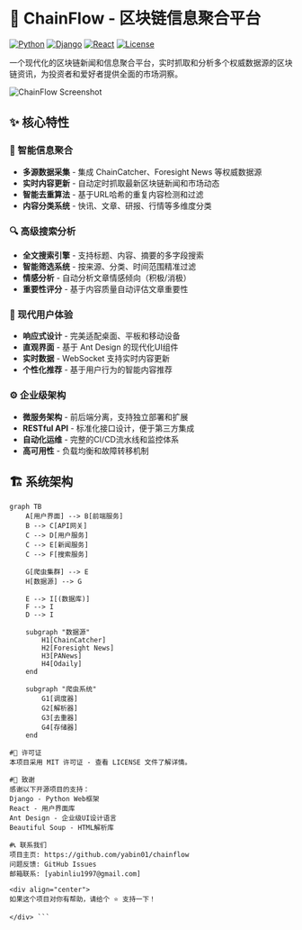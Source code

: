 # 🔗 ChainFlow - 区块链信息聚合平台

[![Python](https://img.shields.io/badge/Python-3.9+-blue.svg)](https://python.org)
[![Django](https://img.shields.io/badge/Django-5.2-green.svg)](https://djangoproject.com)
[![React](https://img.shields.io/badge/React-18-blue.svg)](https://reactjs.org)
[![License](https://img.shields.io/badge/License-MIT-yellow.svg)](LICENSE)

一个现代化的区块链新闻和信息聚合平台，实时抓取和分析多个权威数据源的区块链资讯，为投资者和爱好者提供全面的市场洞察。

![ChainFlow Screenshot](https://via.placeholder.com/800x400/001529/FFFFFF?text=ChainFlow+Blockchain+News+Aggregator)

## ✨ 核心特性

### 📰 智能信息聚合
- **多源数据采集** - 集成 ChainCatcher、Foresight News 等权威数据源
- **实时内容更新** - 自动定时抓取最新区块链新闻和市场动态
- **智能去重算法** - 基于URL哈希的重复内容检测和过滤
- **内容分类系统** - 快讯、文章、研报、行情等多维度分类

### 🔍 高级搜索分析
- **全文搜索引擎** - 支持标题、内容、摘要的多字段搜索
- **智能筛选系统** - 按来源、分类、时间范围精准过滤
- **情感分析** - 自动分析文章情感倾向（积极/消极）
- **重要性评分** - 基于内容质量自动评估文章重要性

### 🎨 现代用户体验
- **响应式设计** - 完美适配桌面、平板和移动设备
- **直观界面** - 基于 Ant Design 的现代化UI组件
- **实时数据** - WebSocket 支持实时内容更新
- **个性化推荐** - 基于用户行为的智能内容推荐

### ⚙️ 企业级架构
- **微服务架构** - 前后端分离，支持独立部署和扩展
- **RESTful API** - 标准化接口设计，便于第三方集成
- **自动化运维** - 完整的CI/CD流水线和监控体系
- **高可用性** - 负载均衡和故障转移机制

## 🏗️ 系统架构

```mermaid
graph TB
    A[用户界面] --> B[前端服务]
    B --> C[API网关]
    C --> D[用户服务]
    C --> E[新闻服务]
    C --> F[搜索服务]
    
    G[爬虫集群] --> E
    H[数据源] --> G
    
    E --> I[(数据库)]
    F --> I
    D --> I
    
    subgraph "数据源"
        H1[ChainCatcher]
        H2[Foresight News]
        H3[PANews]
        H4[Odaily]
    end
    
    subgraph "爬虫系统"
        G1[调度器]
        G2[解析器]
        G3[去重器]
        G4[存储器]
    end

#📄 许可证
本项目采用 MIT 许可证 - 查看 LICENSE 文件了解详情。

#🙏 致谢
感谢以下开源项目的支持：
Django - Python Web框架
React - 用户界面库
Ant Design - 企业级UI设计语言
Beautiful Soup - HTML解析库

#📞 联系我们
项目主页: https://github.com/yabin01/chainflow
问题反馈: GitHub Issues
邮箱联系: [yabinliu1997@gmail.com]

<div align="center">
如果这个项目对你有帮助，请给个 ⭐️ 支持一下！

</div> ```
